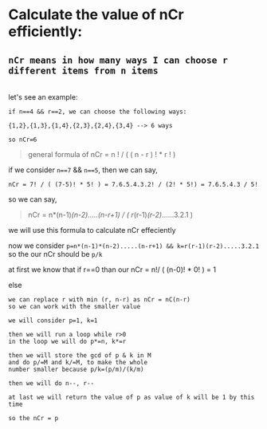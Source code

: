 # **Calculate the value of nCr efficiently:**

## `nCr means in how many ways I can choose r different items from n items`
\
let's see an example:
    
    if n==4 && r==2, we can choose the following ways:

    {1,2},{1,3},{1,4},{2,3},{2,4},{3,4} --> 6 ways

    so nCr=6

> general formula of nCr = n ! / ( ( n - r ) ! * r ! )

if we consider `n==7`  &&  `n==5`, then we can say, 

`nCr = 7! / ( (7-5)! * 5! ) = 7.6.5.4.3.2! / (2! * 5!) = 7.6.5.4.3 / 5!`

so we can say,

> nCr = n*(n-1)*(n-2).....(n-r+1) / ( r*(r-1)*(r-2)*......3.2.1 )

we will use this formula to calculate nCr effeciently



now we consider `p=n*(n-1)*(n-2).....(n-r+1) && k=r(r-1)(r-2).....3.2.1`
so the our nCr should be `p/k`

at first we know that if r==0 than our nCr = n!/ ( (n-0)! * 0! ) = 1

else

    we can replace r with min (r, n-r) as nCr = nC(n-r)
    so we can work with the smaller value

    we will consider p=1, k=1

    then we will run a loop while r>0
    in the loop we will do p*=n, k*=r

    then we will store the gcd of p & k in M
    and do p/=M and k/=M, to make the whole 
    number smaller because p/k=(p/m)/(k/m)

    then we will do n--, r--

    at last we will return the value of p as value of k will be 1 by this time

    so the nCr = p
